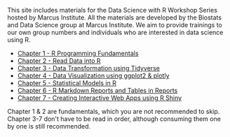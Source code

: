 This site includes materials for the Data Science with R Workshop Series hosted by Marcus Institute. All the materials are developed by the Biostats and Data Science group at Marcus Institute. We aim to provide trainings to our own group numbers and individuals who are interested in data science using R.

- [Chapter 1 - R Programming Fundamentals](01_getting_started.html)
- [Chapter 2 - Read Data into R](02_data_io.html)
- [Chapter 3 - Data Transformation using Tidyverse](03_data_transformation.html)
- [Chapter 4 - Data Visualization using ggplot2 & plotly](04_data_visualization.html)
- [Chapter 5 - Statistical Models in R](05_modeling.html)
- [Chapter 6 - R Markdown Reports and Tables in Reports](06_rmarkdown.html)
- [Chapter 7 - Creating Interactive Web Apps using R Shiny](07_shiny.html)

Chapter 1 & 2 are fundamentals, which you are not recommended to skip. Chapter 3-7 don't have to be read in order, although consuming them one by one is still recommended. 
